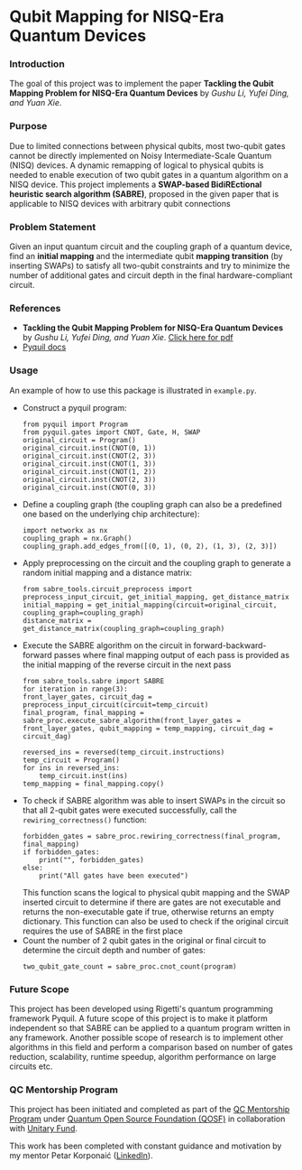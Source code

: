 # Qubit Mapping for NISQ-Era Quantum Devices
### Introduction
The goal of this project was to implement the paper **Tackling the Qubit Mapping Problem for NISQ-Era Quantum Devices** by *Gushu Li, Yufei Ding, and Yuan Xie*. 

### Purpose
Due to limited connections between physical qubits, most two-qubit gates cannot be directly implemented on Noisy Intermediate-Scale Quantum (NISQ) devices. A dynamic remapping of logical to physical qubits is needed to enable execution of two qubit gates in a quantum algorithm on a NISQ device. This project implements a **SWAP-based BidiREctional heuristic search algorithm (SABRE)**, proposed in the given paper that is applicable to NISQ devices with arbitrary qubit connections

### Problem Statement
Given an input quantum circuit and the coupling graph of a quantum device, find an **initial mapping** and the intermediate qubit **mapping transition** (by inserting SWAPs) to satisfy all two-qubit constraints and try to minimize the number of additional gates and circuit depth in the final hardware-compliant circuit.

### References
- **Tackling the Qubit Mapping Problem for NISQ-Era Quantum Devices** by *Gushu Li, Yufei Ding, and Yuan Xie*. [Click here for pdf](https://arxiv.org/pdf/1809.02573.pdf)
- [Pyquil docs](http://docs.rigetti.com/en/stable/) 

### Usage
An example of how to use this package is illustrated in `example.py`. 

- Construct a pyquil program:
    ```
    from pyquil import Program
    from pyquil.gates import CNOT, Gate, H, SWAP
    original_circuit = Program()
    original_circuit.inst(CNOT(0, 1))
    original_circuit.inst(CNOT(2, 3))
    original_circuit.inst(CNOT(1, 3))
    original_circuit.inst(CNOT(1, 2))
    original_circuit.inst(CNOT(2, 3))
    original_circuit.inst(CNOT(0, 3))
    ```
- Define a coupling graph (the coupling graph can also be a predefined one based on the underlying chip architecture):
    ```
    import networkx as nx
    coupling_graph = nx.Graph()
    coupling_graph.add_edges_from([(0, 1), (0, 2), (1, 3), (2, 3)])
    ```
- Apply preprocessing on the circuit and the coupling graph to generate a random initial mapping and a distance matrix:
    ```
    from sabre_tools.circuit_preprocess import preprocess_input_circuit, get_initial_mapping, get_distance_matrix
    initial_mapping = get_initial_mapping(circuit=original_circuit, coupling_graph=coupling_graph)
    distance_matrix = get_distance_matrix(coupling_graph=coupling_graph)
    ```
- Execute the SABRE algorithm on the circuit in forward-backward-forward passes where final mapping output of each pass is provided as the initial mapping of the reverse circuit in the next pass
    ```
    from sabre_tools.sabre import SABRE
    for iteration in range(3):
    front_layer_gates, circuit_dag = preprocess_input_circuit(circuit=temp_circuit)
    final_program, final_mapping = sabre_proc.execute_sabre_algorithm(front_layer_gates = front_layer_gates, qubit_mapping = temp_mapping, circuit_dag = circuit_dag)

    reversed_ins = reversed(temp_circuit.instructions)
    temp_circuit = Program()
    for ins in reversed_ins:
        temp_circuit.inst(ins)
    temp_mapping = final_mapping.copy()
    ```
- To check if SABRE algorithm was able to insert SWAPs in the circuit so that all 2-qubit gates were executed successfully, call the `rewiring_correctness()` function:
    ```
    forbidden_gates = sabre_proc.rewiring_correctness(final_program, final_mapping)
    if forbidden_gates:
        print("", forbidden_gates)
    else:
        print("All gates have been executed")
    ```
    This function scans the logical to physical qubit mapping and the SWAP inserted circuit  to determine if there are gates are not executable and returns the non-executable gate if true, otherwise returns an empty dictionary. This function can also be used to check if the original circuit requires the use of SABRE in the first place
- Count the number of 2 qubit gates in the original or final circuit to determine the circuit depth and number of gates:
    ```
    two_qubit_gate_count = sabre_proc.cnot_count(program)
    ```
### Future Scope
This project has been developed using Rigetti's quantum programming framework Pyquil. A future scope of this project is to make it platform independent so that SABRE can be applied to a quantum program written in any framework.
Another possible scope of research is to implement other algorithms in this field and perform a comparison based on number of gates reduction, scalability, runtime speedup, algorithm performance on large circuits etc. 

### QC Mentorship Program
This project has been initiated and completed as part of the [QC Mentorship Program](https://qosf.org/qc_mentorship/#summary) under [Quantum Open Source Foundation (QOSF)](https://qosf.org/) in collaboration with [Unitary Fund](https://unitary.fund/). 

This work has been completed with constant guidance and motivation by my mentor Petar Korponaić
([LinkedIn](https://www.linkedin.com/in/petar-korponaic/)).
